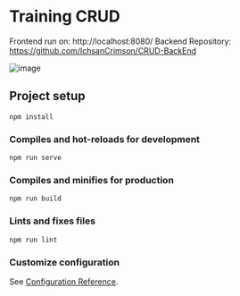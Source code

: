 # Training CRUD

Frontend run on: http://localhost:8080/
Backend Repository: https://github.com/IchsanCrimson/CRUD-BackEnd

![image](https://user-images.githubusercontent.com/87750410/226195049-1334ac62-a1f3-4b1a-ac03-2d9205198645.png)


## Project setup
```
npm install
```

### Compiles and hot-reloads for development
```
npm run serve
```

### Compiles and minifies for production
```
npm run build
```

### Lints and fixes files
```
npm run lint
```

### Customize configuration
See [Configuration Reference](https://cli.vuejs.org/config/).
